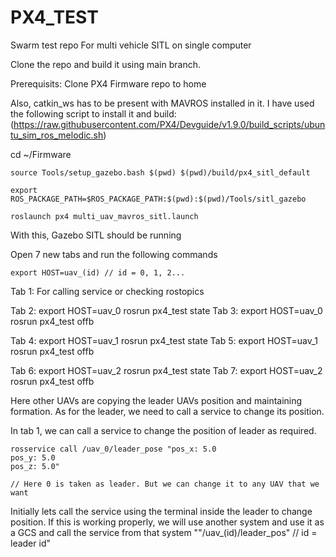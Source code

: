 # PX4_TEST
Swarm test repo
For multi vehicle SITL on single computer

Clone the repo and build it using main branch.

Prerequisits: Clone PX4 Firmware repo to home

Also, catkin_ws has to be present with MAVROS installed in it.
I have used the following script to install it and build: (https://raw.githubusercontent.com/PX4/Devguide/v1.9.0/build_scripts/ubuntu_sim_ros_melodic.sh)


cd ~/Firmware

    source Tools/setup_gazebo.bash $(pwd) $(pwd)/build/px4_sitl_default

    export ROS_PACKAGE_PATH=$ROS_PACKAGE_PATH:$(pwd):$(pwd)/Tools/sitl_gazebo

    roslaunch px4 multi_uav_mavros_sitl.launch

With this, Gazebo SITL should be running

Open 7 new tabs and run the following commands

    export HOST=uav_(id) // id = 0, 1, 2...

Tab 1: For calling service or checking rostopics

Tab 2:
    export HOST=uav_0
    rosrun px4_test state
Tab 3:
    export HOST=uav_0
    rosrun px4_test offb

Tab 4:
    export HOST=uav_1
    rosrun px4_test state
Tab 5:
    export HOST=uav_1
    rosrun px4_test offb

Tab 6:
    export HOST=uav_2
    rosrun px4_test state
Tab 7:
    export HOST=uav_2
    rosrun px4_test offb

Here other UAVs are copying the leader UAVs position and maintaining formation. As for the leader, we need to call a service to change its position.

In tab 1, we can call a service to change the position of leader as required.

    rosservice call /uav_0/leader_pose "pos_x: 5.0
    pos_y: 5.0
    pos_z: 5.0" 

    // Here 0 is taken as leader. But we can change it to any UAV that we want

Initially lets call the service using the terminal inside the leader to change position.
If this is working properly, we will use another system and use it as a GCS and call the service from that system
    ""/uav_(id)/leader_pos" // id = leader id"
